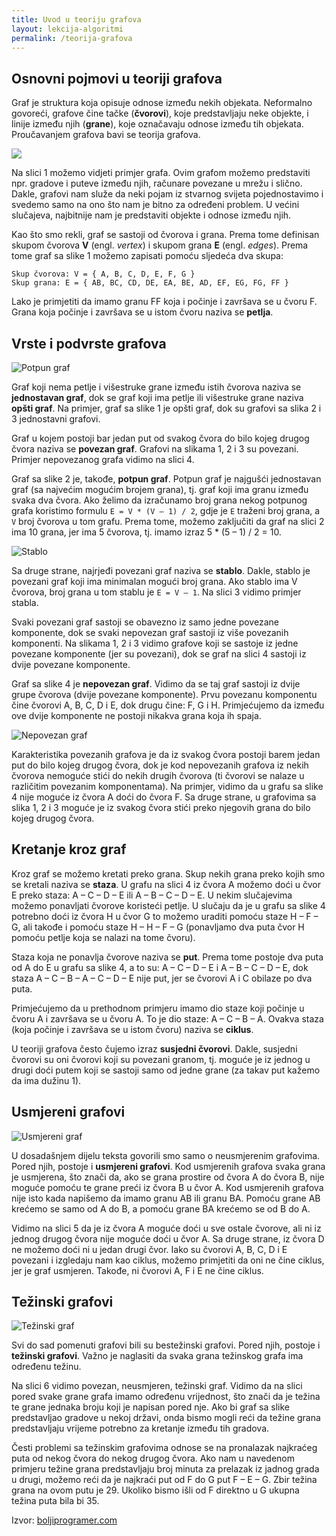 ```yaml
---
title: Uvod u teoriju grafova
layout: lekcija-algoritmi
permalink: /teorija-grafova
---
```


## Osnovni pojmovi u teoriji grafova

Graf je struktura koja opisuje odnose između nekih objekata. Neformalno govoreći, grafove čine tačke (**čvorovi**), koje predstavljaju neke objekte, i linije između njih (**grane**), koje označavaju odnose između tih objekata. Proučavanjem grafova bavi se teorija grafova.

![](http://boljiprogramer.com/wp-content/uploads/2018/03/graf1.png)

Na slici 1 možemo vidjeti primjer grafa. Ovim grafom možemo predstaviti npr. gradove i puteve između njih, računare povezane u mrežu i slično. Dakle, grafovi nam služe da neki pojam iz stvarnog svijeta pojednostavimo i svedemo samo na ono što nam je bitno za određeni problem. U većini slučajeva, najbitnije nam je predstaviti objekte i odnose između njih.

Kao što smo rekli, graf se sastoji od čvorova i grana. Prema tome definisan skupom čvorova **V** (engl. *vertex*) i skupom grana **E** (engl. *edges*). Prema tome graf sa slike 1 možemo zapisati pomoću sljedeća dva skupa:

```
Skup čvorova: V = { A, B, C, D, E, F, G }
Skup grana: E = { AB, BC, CD, DE, EA, BE, AD, EF, EG, FG, FF }
```

Lako je primjetiti da imamo granu FF koja i počinje i završava se u čvoru F. Grana koja počinje i završava se u istom čvoru naziva se **petlja**.

## Vrste i podvrste grafova

![Potpun graf](http://boljiprogramer.com/wp-content/uploads/2018/03/graf2.png)

Graf koji nema petlje i višestruke grane između istih čvorova naziva se **jednostavan graf**, dok se graf koji ima petlje ili višestruke grane naziva **opšti graf**. Na primjer, graf sa slike 1 je opšti graf, dok su grafovi sa slika 2 i 3 jednostavni grafovi.

Graf u kojem postoji bar jedan put od svakog čvora do bilo kojeg drugog čvora naziva se **povezan graf**. Grafovi na slikama 1, 2 i 3 su povezani. Primjer nepovezanog grafa vidimo na slici 4.

Graf sa slike 2 je, takođe, **potpun graf**. Potpun graf je najgušći jednostavan graf (sa najvećim mogućim brojem grana), tj. graf koji ima granu između svaka dva čvora. Ako želimo da izračunamo broj grana nekog potpunog grafa koristimo formulu `E = V * (V – 1) / 2`, gdje je `E` traženi broj grana, a `V` broj čvorova u tom grafu. Prema tome, možemo zaključiti da graf na slici 2 ima 10 grana, jer ima 5 čvorova, tj. imamo izraz 5 * (5 – 1) / 2 = 10.

![Stablo](http://boljiprogramer.com/wp-content/uploads/2018/03/graf3.png)

Sa druge strane, najrjeđi povezani graf naziva se **stablo**. Dakle, stablo je povezani graf koji ima minimalan mogući broj grana.  Ako stablo ima V čvorova, broj grana u tom stablu je `E = V – 1`. Na slici 3 vidimo primjer stabla.

Svaki povezani graf sastoji se obavezno iz samo jedne povezane komponente, dok se svaki nepovezan graf sastoji iz više povezanih komponenti. Na slikama 1, 2 i 3 vidimo grafove koji se sastoje iz jedne povezane komponente (jer su povezani), dok se graf na slici 4 sastoji iz dvije povezane komponente.

Graf sa slike 4 je **nepovezan graf**. Vidimo da se taj graf sastoji iz dvije grupe čvorova (dvije povezane komponente). Prvu povezanu komponentu čine čvorovi A, B, C, D i E, dok drugu čine: F, G i H. Primjećujemo da između ove dvije komponente ne postoji nikakva grana koja ih spaja.

![Nepovezan graf](http://boljiprogramer.com/wp-content/uploads/2018/03/graf4.png)

Karakteristika povezanih grafova je da iz svakog čvora postoji barem jedan put do bilo kojeg drugog čvora, dok je kod nepovezanih grafova iz nekih čvorova nemoguće stići do nekih drugih čvorova (ti čvorovi se nalaze u različitim povezanim komponentama). Na primjer, vidimo da u grafu sa slike 4 nije moguće iz čvora A doći do čvora F. Sa druge strane, u grafovima sa slika 1, 2 i 3 moguće je iz svakog čvora stići preko njegovih grana do bilo kojeg drugog čvora.

## Kretanje kroz graf

Kroz graf se možemo kretati preko grana. Skup nekih grana preko kojih smo se kretali naziva se **staza**. U grafu na slici 4 iz čvora A možemo doći u čvor E preko staza: A – C – D – E ili A – B – C – D – E. U nekim slučajevima možemo ponavljati čvorove koristeći petlje. U slučaju da je u grafu sa slike 4 potrebno doći iz čvora H u čvor G to možemo uraditi pomoću staze H – F – G, ali takođe i pomoću staze H – H – F – G (ponavljamo dva puta čvor H pomoću petlje koja se nalazi na tome čvoru).

Staza koja ne ponavlja čvorove naziva se **put**. Prema tome postoje dva puta od A do E u grafu sa slike 4, a to su: A – C – D – E i A – B – C – D – E, dok staza A – C – B – A – C – D – E nije put, jer se čvorovi A i C obilaze po dva puta.

Primjećujemo da u prethodnom primjeru imamo dio staze koji počinje u čvoru A i završava se u čvoru A. To je dio staze: A – C – B – A. Ovakva staza (koja počinje i završava se u istom čvoru) naziva se **ciklus**.

U teoriji grafova često čujemo izraz **susjedni čvorovi**. Dakle, susjedni čvorovi su oni čvorovi koji su povezani granom, tj. moguće je iz jednog u drugi doći putem koji se sastoji samo od jedne grane (za takav put kažemo da ima dužinu 1).

## Usmjereni grafovi

![Usmjereni graf](http://boljiprogramer.com/wp-content/uploads/2018/03/graf5.png)

U dosadašnjem dijelu teksta govorili smo samo o neusmjerenim grafovima. Pored njih, postoje i **usmjereni grafovi**. Kod usmjerenih grafova svaka grana je usmjerena, što znači da, ako se grana prostire od čvora A do čvora B, nije moguće pomoću te grane preći iz čvora B u čvor A. Kod usmjerenih grafova nije isto kada napišemo da imamo granu AB ili granu BA. Pomoću grane AB krećemo se samo od A do B, a pomoću grane BA krećemo se od B do A.

Vidimo na slici 5 da je iz čvora A moguće doći u sve ostale čvorove, ali ni iz jednog drugog čvora nije moguće doći u čvor A. Sa druge strane, iz čvora D ne možemo doći ni u jedan drugi čvor. Iako su čvorovi A, B, C, D i E povezani i izgledaju nam kao ciklus, možemo primjetiti da oni ne čine ciklus, jer je graf usmjeren. Takođe, ni čvorovi A, F i E ne čine ciklus.

## Težinski grafovi

![Težinski graf](http://boljiprogramer.com/wp-content/uploads/2018/03/graf6.png)

Svi do sad pomenuti grafovi bili su bestežinski grafovi. Pored njih, postoje i **težinski grafovi**. Važno je naglasiti da svaka grana težinskog grafa ima određenu težinu.

Na slici 6 vidimo povezan, neusmjeren, težinski graf. Vidimo da na slici pored svake grane grafa imamo određenu vrijednost, što znači da je težina te grane jednaka broju koji je napisan pored nje. Ako bi graf sa slike predstavljao gradove u nekoj državi, onda bismo mogli reći da težine grana predstavljaju vrijeme potrebno za kretanje između tih gradova.

Česti problemi sa težinskim grafovima odnose se na pronalazak najkraćeg puta od nekog čvora do nekog drugog čvora. Ako nam u navedenom primjeru težine grana predstavljaju broj minuta za prelazak iz jadnog grada u drugi, možemo reći da je najkraći put od F do G put F – E – G. Zbir težina grana na ovom putu je 29. Ukoliko bismo išli od F direktno u G ukupna težina puta bila bi 35.


Izvor: [boljiprogramer.com](http://boljiprogramer.com/napredno-programiranje/algoritmi-sa-grafovima/uvod-u-teoriju-grafova/)
